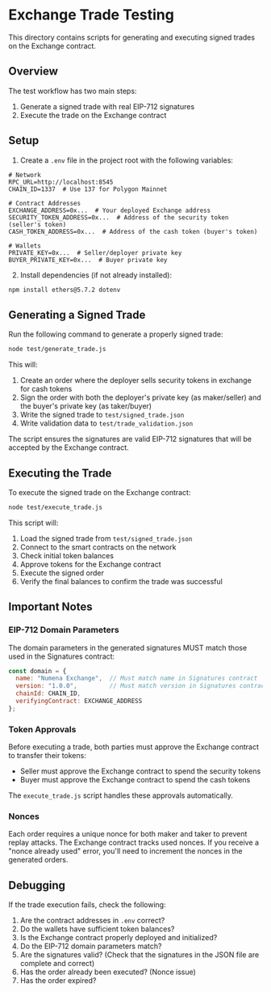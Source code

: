 # Exchange Trade Testing

This directory contains scripts for generating and executing signed trades on the Exchange contract.

## Overview

The test workflow has two main steps:
1. Generate a signed trade with real EIP-712 signatures
2. Execute the trade on the Exchange contract

## Setup

1. Create a `.env` file in the project root with the following variables:

```
# Network
RPC_URL=http://localhost:8545
CHAIN_ID=1337  # Use 137 for Polygon Mainnet

# Contract Addresses
EXCHANGE_ADDRESS=0x...  # Your deployed Exchange address
SECURITY_TOKEN_ADDRESS=0x...  # Address of the security token (seller's token)
CASH_TOKEN_ADDRESS=0x...  # Address of the cash token (buyer's token)

# Wallets
PRIVATE_KEY=0x...  # Seller/deployer private key
BUYER_PRIVATE_KEY=0x...  # Buyer private key
```

2. Install dependencies (if not already installed):

```bash
npm install ethers@5.7.2 dotenv
```

## Generating a Signed Trade

Run the following command to generate a properly signed trade:

```bash
node test/generate_trade.js
```

This will:
1. Create an order where the deployer sells security tokens in exchange for cash tokens
2. Sign the order with both the deployer's private key (as maker/seller) and the buyer's private key (as taker/buyer)
3. Write the signed trade to `test/signed_trade.json`
4. Write validation data to `test/trade_validation.json`

The script ensures the signatures are valid EIP-712 signatures that will be accepted by the Exchange contract.

## Executing the Trade

To execute the signed trade on the Exchange contract:

```bash
node test/execute_trade.js
```

This script will:
1. Load the signed trade from `test/signed_trade.json`
2. Connect to the smart contracts on the network
3. Check initial token balances
4. Approve tokens for the Exchange contract
5. Execute the signed order
6. Verify the final balances to confirm the trade was successful

## Important Notes

### EIP-712 Domain Parameters

The domain parameters in the generated signatures MUST match those used in the Signatures contract:

```javascript
const domain = {
  name: "Numena Exchange",  // Must match name in Signatures contract
  version: "1.0.0",         // Must match version in Signatures contract
  chainId: CHAIN_ID,
  verifyingContract: EXCHANGE_ADDRESS
};
```

### Token Approvals

Before executing a trade, both parties must approve the Exchange contract to transfer their tokens:

- Seller must approve the Exchange contract to spend the security tokens
- Buyer must approve the Exchange contract to spend the cash tokens

The `execute_trade.js` script handles these approvals automatically.

### Nonces

Each order requires a unique nonce for both maker and taker to prevent replay attacks. The Exchange contract tracks used nonces. If you receive a "nonce already used" error, you'll need to increment the nonces in the generated orders.

## Debugging

If the trade execution fails, check the following:

1. Are the contract addresses in `.env` correct?
2. Do the wallets have sufficient token balances?
3. Is the Exchange contract properly deployed and initialized?
4. Do the EIP-712 domain parameters match?
5. Are the signatures valid? (Check that the signatures in the JSON file are complete and correct)
6. Has the order already been executed? (Nonce issue)
7. Has the order expired?